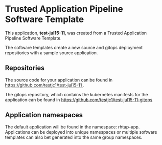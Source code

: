 # Trusted Application Pipeline Software Template

This application, **test-jul15-11**, was created from a Trusted Application Pipeline Software Template.

The software templates create a new source and gitops deployment repositories with a sample source application. 

## Repositories

The source code for your application can be found in [https://github.com/testjc1/test-jul15-11 ](https://github.com/testjc1/test-jul15-11 ).
 
The gitops repository, which contains the kubernetes manifests for the application can be found in 
[https://github.com/testjc1/test-jul15-11-gitops ](https://github.com/testjc1/test-jul15-11-gitops ) 

## Application namespaces 

The default application will be found in the namespace: rhtap-app. Applications can be deployed into unique namespaces or multiple software templates can also bet generated into the same group namespaces.  